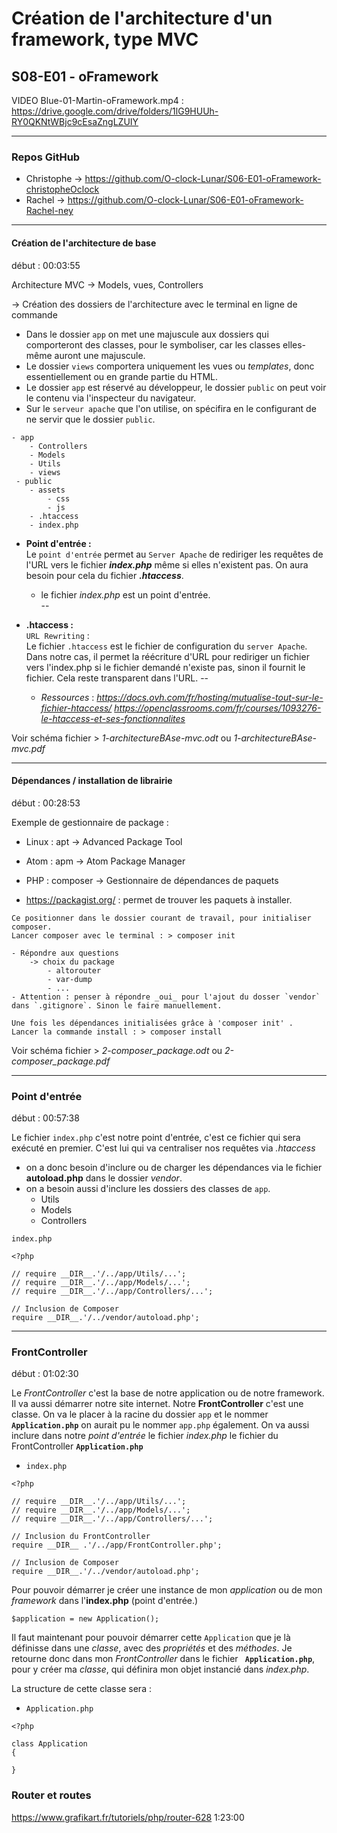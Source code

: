 # Création de l'architecture d'un framework, type MVC
## S08-E01 - oFramework
VIDEO  Blue-01-Martin-oFramework.mp4 :  https://drive.google.com/drive/folders/1lG9HUUh-RY0QKNtWBjc9cEsaZngLZUIY  

---

### Repos GitHub
 - Christophe -> https://github.com/O-clock-Lunar/S06-E01-oFramework-christopheOclock
 - Rachel -> https://github.com/O-clock-Lunar/S06-E01-oFramework-Rachel-ney  

 ---  

#### Création de l'architecture de base  

début : 00:03:55

Architecture MVC -> Models, vues, Controllers

-> Création des dossiers de l'architecture avec le terminal en ligne de commande

- Dans le dossier `app` on met une majuscule aux dossiers qui comporteront des classes, pour le symboliser, car les classes elles-même auront une majuscule.
- Le dossier `views` comportera uniquement les vues ou _templates_, donc essentiellement ou en grande partie du HTML.
- Le dossier `app` est réservé au développeur, le dossier `public` on peut voir le contenu via l'inspecteur du navigateur.
- Sur le `serveur apache` que l'on utilise, on spécifira en le configurant de ne servir que le dossier `public`.  

```  
- app
    - Controllers
    - Models
    - Utils
    - views
 - public
    - assets
        - css
        - js
    - .htaccess
    - index.php  
```  
- **Point d'entrée :**  
Le `point d'entrée` permet au `Server Apache` de rediriger les requêtes de l'URL vers le fichier **_index.php_** même si elles n'existent pas. On aura besoin pour cela du fichier **_.htaccess_**. 
     
    - le fichier _index.php_ est un point d'entrée.  
--
- **.htaccess :**  
`URL Rewriting` :  
Le fichier `.htaccess` est le fichier de configuration du `server Apache`. Dans notre cas, il permet la réécriture d'URL pour rediriger un fichier vers l'index.php si le fichier demandé n'existe pas, sinon il fournit le fichier. Cela reste transparent dans l'URL. 
--
    - _Ressources_ : 
    _https://docs.ovh.com/fr/hosting/mutualise-tout-sur-le-fichier-htaccess/_
    _https://openclassrooms.com/fr/courses/1093276-le-htaccess-et-ses-fonctionnalites_

Voir schéma fichier > _1-architectureBAse-mvc.odt_ ou _1-architectureBAse-mvc.pdf_

---
#### Dépendances / installation de librairie
début : 00:28:53  

Exemple de gestionnaire de package : 
- Linux : apt -> Advanced Package Tool
- Atom  : apm -> Atom Package Manager
- PHP   : composer -> Gestionnaire de dépendances de paquets

- https://packagist.org/ : permet de trouver les paquets à installer.

```
Ce positionner dans le dossier courant de travail, pour initialiser composer.
Lancer composer avec le terminal : > composer init 

- Répondre aux questions
    -> choix du package 
        - altorouter
        - var-dump
        - ...
- Attention : penser à répondre _oui_ pour l'ajout du dosser `vendor` dans `.gitignore`. Sinon le faire manuellement.

Une fois les dépendances initialisées grâce à 'composer init' .
Lancer la commande install : > composer install
```
Voir schéma fichier > _2-composer_package.odt_ ou _2-composer_package.pdf_

---

### Point d'entrée 
début : 00:57:38

Le fichier `index.php` c'est notre point d'entrée, c'est ce fichier qui sera exécuté en premier. C'est lui qui va centraliser nos requêtes via _.htaccess_
- on a donc besoin d'inclure ou de charger les dépendances via le fichier **autoload.php** dans le dossier _vendor_.
- on a besoin aussi d'inclure les dossiers des classes de `app`.
    - Utils
    - Models
    - Controllers

`index.php` 
```
<?php

// require __DIR__.'/../app/Utils/...';
// require __DIR__.'/../app/Models/...';
// require __DIR__.'/../app/Controllers/...';

// Inclusion de Composer
require __DIR__.'/../vendor/autoload.php';
```
---

### FrontController

début : 01:02:30 

Le _FrontController_ c'est la base de notre application ou de notre framework. Il va aussi démarrer notre site internet.
Notre **FrontController** c'est une classe. On va le placer à la racine du dossier `app` et le nommer **`Application.php`** on aurait pu le nommer `app.php` également.
On va aussi inclure dans notre _point d'entrée_ le fichier _index.php_ le fichier du FrontController **`Application.php`** 

- `index.php`
```
<?php

// require __DIR__.'/../app/Utils/...';
// require __DIR__.'/../app/Models/...';
// require __DIR__.'/../app/Controllers/...';

// Inclusion du FrontController
require __DIR__ .'/../app/FrontController.php';

// Inclusion de Composer
require __DIR__.'/../vendor/autoload.php';
```
Pour pouvoir démarrer je créer une instance de mon _application_ ou de mon _framework_ dans l'**index.php** (point d'entrée.)
```
$application = new Application();
```
Il faut maintenant pour pouvoir démarrer cette `Application` que je là définisse dans une _classe_, avec des _propriétés_ et des _méthodes_. 
Je retourne donc dans mon _FrontController_ dans le fichier **` Application.php`**, pour y créer ma _classe_, qui définira mon objet instancié dans _index.php_.

La structure de cette classe  sera :
- `Application.php`
```
<?php

class Application
{

}
```
    
### Router et routes
https://www.grafikart.fr/tutoriels/php/router-628
1:23:00
















